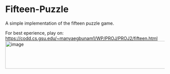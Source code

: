 # Fifteen-Puzzle
A simple implementation of the fifteen puzzle game.

For best  eperience, play on: https://codd.cs.gsu.edu/~manyaegbunam1/WP/PROJ/PROJ2/fifteen.html<img width="1406" height="88" alt="image" src="https://github.com/user-attachments/assets/18cbf650-a4fe-4a23-af1e-530bf710d01e" />

